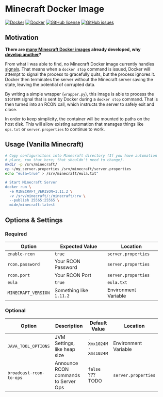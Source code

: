 # Minecraft Docker Image

[![Docker](https://img.shields.io/docker/pulls/mide/minecraft.svg)](https://hub.docker.com/r/mide/minecraft/) [![Docker](https://img.shields.io/docker/stars/mide/minecraft.svg)](https://hub.docker.com/r/mide/minecraft/) [![GitHub license](https://img.shields.io/badge/license-MIT-blue.svg)](https://raw.githubusercontent.com/mide/minecraft/master/LICENSE) [![GitHub issues](https://img.shields.io/github/issues/mide/minecraft.svg)](https://github.com/mide/minecraft/issues)

## Motivation

**There are [many Minecraft Docker images](https://hub.docker.com/search/?isAutomated=0&isOfficial=0&page=1&pullCount=0&q=minecraft&starCount=0) already developed, why [develop another](https://xkcd.com/927/)?**

From what I was able to find, no Minecraft Docker image currently handles [signals](https://en.wikipedia.org/wiki/Unix_signal). That means when a `docker stop` command is issued, Docker will attempt to signal the process to gracefully quits, but the process ignores it. Docker then terminates the server without the Minecraft server saving the state, leaving the potential of corrupted data.

By writing a simple wrapper (`wrapper.py`), this image is able to process the `SIGTERM` signal that is sent by Docker during a `docker stop` command. That is then turned into an RCON call, which instructs the server to safely exit and close.

In order to keep simplicity, the container will be mounted to paths on the host disk. This will allow existing automation that manages things like `ops.txt` or `server.properties` to continue to work.

## Usage (Vanilla Minecraft)

```bash
# Copy configuraitons into Minecraft directory (If you have automation in
# place, run that here; that shouldn't need to change).
mkdir -p /srv/minecraft/
cp ~/my_server.properties /srv/minecraft/server.properties
echo "eula=true" > /srv/minecraft/eula.txt"

# Start Minecraft Server
docker run \
  -e MINECRAFT_VERISON=1.11.2 \
  -v /srv/minecraft/:/minecraft/:rw \
  --publish 25565:25565 \
  mide/minecraft:latest
```

## Options & Settings

### Required

|  Option | Expected Value | Location |
|---|---|---|
| `enable-rcon` | `true` | `server.properties`  |
| `rcon.password` | Your RCON Password  | `server.properties`  |
| `rcon.port` | Your RCON Port | `server.properties`  |
| `eula` | `true` | `eula.txt` |
| `MINECRAFT_VERSION` | Something like `1.11.2`| Environment Variable|

### Optional

|  Option | Description | Default Value | Location  |
|---|---|---|---|
|`JAVA_TOOL_OPTIONS` | JVM Settings, like heap size | `-Xmx1024M -Xms1024M` | Environment Variable|
|`broadcast-rcon-to-ops` | Announce RCON commands to Server Ops | `false` ??? TODO | `server.properties`|
